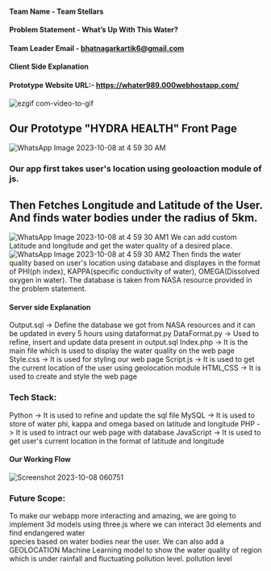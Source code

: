 #### Team Name - Team Stellars
#### Problem Statement - What’s Up With This Water?
#### Team Leader Email - bhatnagarkartik6@gmail.com

#### Client Side Explanation

#### Prototype Website URL:- https://whater989.000webhostapp.com/

![ezgif com-video-to-gif](https://github.com/mediachain/mediachain-website/assets/72219613/2b06670b-55a9-43c3-a06a-2f6f16d3d4fd)


## Our Prototype "HYDRA HEALTH" Front Page


 ![WhatsApp Image 2023-10-08 at 4 59 30 AM](https://github.com/mediachain/mediachain-website/assets/72219613/8863abdf-d0c3-4a27-be7f-8394876d8191)
### Our app first takes user's location using geoloaction module of js.

 ## Then Fetches Longitude and Latitude of the User. And finds water bodies under the radius of 5km. 



![WhatsApp Image 2023-10-08 at 4 59 30 AM1](https://github.com/mediachain/mediachain-website/assets/72219613/df64cbf9-ef84-45c5-9879-2838c5836c16)
 We can add custom Latitude and longitude and get the water quality of a desired place.
 ![WhatsApp Image 2023-10-08 at 4 59 30 AM2](https://github.com/mediachain/mediachain-website/assets/72219613/54962da9-99b3-4635-ab6c-b5c1dfb3161a)
 Then finds the water quality based on user's location using database and displayes in the format of PHI(ph index), KAPPA(specific conductivity of water), OMEGA(Dissolved oxygen in water). The database is taken from NASA resource provided in the problem statement. 
 
#### Server side Explanation

Output.sql -> Define the database we got from NASA resources and it can be updated in every 5 hours using dataformat.py
DataFormat.py -> Used to refine, insert and update data present in output.sql
Index.php -> It is the main file which is used to display the water quality on the web page 
Style.css -> It is used for styling our web page
Script.js -> It is used to get the current location of the user using geolocation module
HTML,CSS -> It is used to create and style the web page

### Tech Stack: 
   Python -> It is used to refine and update the sql file
   MySQL -> It is used to store of water phi, kappa and omega based on latitude and longitude
   PHP -> It is used to intract our web page with database
   JavaScript -> It is used to get user's current location in the format of latitude and longitude
  
#### Our Working Flow
![Screenshot 2023-10-08 060751](https://github.com/mediachain/mediachain-website/assets/72219613/0cc4d8c8-0f5b-4d21-a955-ce657d205012)

### Future Scope:
   To make our webapp more interacting and amazing, we are going to implement 3d models using three.js where we can interact 3d elements and find endangered water  
   species based on water bodies near the user. We can also add a GEOLOCATION Machine Learning model to show the water quality of region which is under rainfall and fluctuating pollution level.
   pollution level
